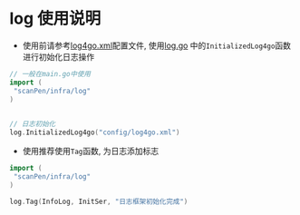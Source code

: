 # log 使用说明

- 使用前请参考[log4go.xml](../../config/log4go.xml)配置文件, 使用[log.go](log.go)
中的`InitializedLog4go`函数进行初始化日志操作
```go
// 一般在main.go中使用 
import (
 "scanPen/infra/log"
)
    

// 日志初始化
log.InitializedLog4go("config/log4go.xml")
```
- 使用推荐使用`Tag`函数, 为日志添加标志
```go
import (
 "scanPen/infra/log"
)

log.Tag(InfoLog, InitSer, "日志框架初始化完成")
```
